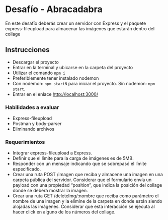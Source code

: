 # Desafío - Abracadabra

En este desafío deberás crear un servidor con Express y el paquete express-fileupload para almacenar las imágenes que estarán dentro del collage

## Instrucciones

- Descargar el proyecto
- Entrar en la terminal y ubicarse en la carpeta del proyecto
- Utilizar el comando `npm i`
- Preferiblemente tener instalado nodemon
- Con nodemon: `npm startN` para iniciar el proyecto. Sin nodemon: `npm start`.
- Entrar en el enlace [http://localhost:3000/](http://localhost:3000/)

### Habilidades a evaluar

 - Express-fileupload
 - Postman y body-parser
 - Eliminando archivos

### Requerimientos

- Integrar express-fileupload a Express.
- Definir que el límite para la carga de imágenes es de 5MB.
- Responder con un mensaje indicando que se sobrepasó el límite especificado.
- Crear una ruta POST /imagen que reciba y almacene una imagen en una carpeta pública del servidor. Considerar que el formulario envía un payload con una propiedad “position”, que indica la posición del collage donde se deberá mostrar la imagen.
- Crear una ruta GET /deleteImg/:nombre que reciba como parámetro el nombre de una imagen y la elimine de la carpeta en donde están siendo alojadas las imágenes. Considerar que esta interacción se ejecuta al hacer click en alguno de los números del collage.